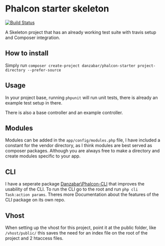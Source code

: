 Phalcon starter skeleton
========================

[![Build Status](https://travis-ci.org/Danzabar/phalcon-starter.svg?branch=master)](https://travis-ci.org/Danzabar/phalcon-starter)

A Skeleton project that has an already working test suite with travis setup and Composer integration.

## How to install

Simply run `composer create-project danzabar/phalcon-starter project-directory --prefer-source`

## Usage

In your project base, running `phpunit` will run unit tests, there is already an example test setup in there.

There is also a base controller and an example controller. 

## Modules

Modules can be added in the `app/config/modules.php` file, I have included a constant for the vendor directory, as I think modules are best served as composer packages. Although you are always free to make a directory and create modules specific to your app.

## CLI

I have a seperate package [Danzabar\Phalcon-CLI](https://github.com/Danzabar/phalcon-cli) that improves the usability of the CLI. To run the CLI go to the root and run `php cli Task:action params`. Theres more Documentation about the features of the CLI package on its own repo. 

## Vhost

When setting up the vhost for this project, point it at the public folder, like `/vhost/public/` this saves the need for an index file on the root of the project and 2 htaccess files. 
